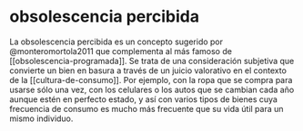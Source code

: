 # obsolescencia percibida
La obsolescencia percibida es un concepto sugerido por @monteromortola2011 que complementa al más famoso de [[obsolescencia-programada]]. Se trata de una consideración subjetiva que convierte un bien en basura a través de un juicio valorativo en el contexto de la [[cultura-de-consumo]]. Por ejemplo, con la ropa que se compra para usarse sólo una vez, con los celulares o los autos que se cambian cada año aunque estén en perfecto estado, y así con varios tipos de bienes cuya frecuencia de consumo es mucho más frecuente que su vida útil para un mismo individuo.